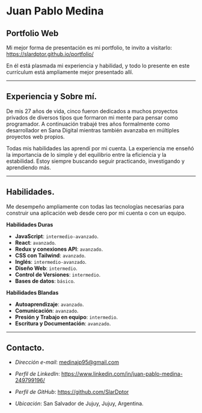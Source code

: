# Juan Pablo Medina

## **Portfolio Web**

Mi mejor forma de presentación es mi portfolio, te invito a visitarlo: https://slardptor.github.io/portfolio/

En él está plasmada mi experiencia y habilidad, y todo lo presente en este currículum está ampliamente mejor presentado allí.

---

## **Experiencia y Sobre mí.**

De mis 27 años de vida, cinco fueron dedicados a muchos proyectos privados de diversos tipos que formaron mi mente para pensar como programador. A continuación trabajé tres años formalmente como desarrollador en Sana Digital mientras también avanzaba en múltiples proyectos web propios.

Todas mis habilidades las aprendí por mi cuenta. La experiencia me enseñó la importancia de lo simple y del equilibrio entre la eficiencia y la estabilidad. Estoy siempre buscando seguir practicando, investigando y aprendiendo más.

---

## **Habilidades.**

Me desempeño ampliamente con todas las tecnologías necesarias para construir una aplicación web desde cero por mi cuenta o con un equipo.

**Habilidades Duras**

- **JavaScript**: `intermedio-avanzado`.
- **React**: `avanzado`.
- **Redux y conexiones API**: `avanzado`.
- **CSS con Tailwind**: `avanzado`.
- **Inglés**: `intermedio-avanzado`.
- **Diseño Web**: `intermedio`.
- **Control de Versiones**: `intermedio`.
- **Bases de datos**: `básico`.

**Habilidades Blandas**

- **Autoaprendizaje**: `avanzado`.
- **Comunicación**: `avanzado`.
- **Presión y Trabajo en equipo**: `intermedio`.
- **Escritura y Documentación**: `avanzado`.

---

## **Contacto.**

- _Dirección e-mail_: medinajp95@gmail.com

- _Perfil de LinkedIn_: https://www.linkedin.com/in/juan-pablo-medina-249799196/

- _Perfil de GitHub_: https://github.com/SlarDptor

- _Ubicación_: San Salvador de Jujuy, Jujuy, Argentina.
